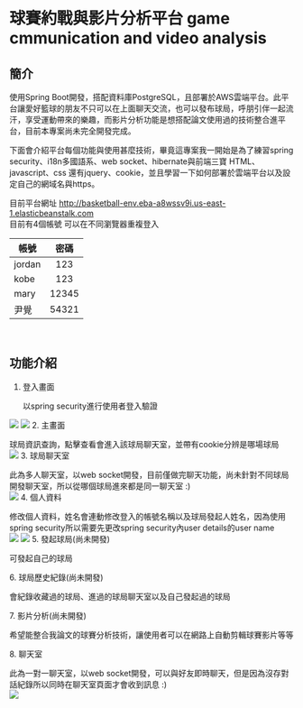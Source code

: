 # 球賽約戰與影片分析平台 game cmmunication and video analysis

## 簡介
使用Spring Boot開發，搭配資料庫PostgreSQL，且部署於AWS雲端平台。此平台讓愛好籃球的朋友不只可以在上面聊天交流，也可以發布球局，呼朋引伴一起流汗，享受運動帶來的樂趣，而影片分析功能是想搭配論文使用過的技術整合進平台，目前本專案尚未完全開發完成。<br/>

下面會介紹平台每個功能與使用甚麼技術，畢竟這專案我一開始是為了練習spring security、i18n多國語系、web socket、hibernate與前端三寶 HTML、javascript、css 還有jquery、cookie，並且學習一下如何部署於雲端平台以及設定自己的網域名與https。

目前平台網址 http://basketball-env.eba-a8wssv9i.us-east-1.elasticbeanstalk.com <br/>
目前有4個帳號 可以在不同瀏覽器重複登入 <br/>

帳號| 密碼
--------------|:-----:
jordan | 123
kobe   | 123
mary   | 12345
尹覺    | 54321

<br/>

## 功能介紹

1. 登入畫面<p/>
以spring security進行使用者登入驗證<br/>
<img src="https://github.com/jaylee840831/game_cmmunication_video-analysis/blob/master/%E7%90%83%E8%B3%BD%E7%B4%84%E6%88%B0%E8%88%87%E5%BD%B1%E7%89%87%E5%88%86%E6%9E%90%E5%B9%B3%E5%8F%B02/login%E6%B5%81%E7%A8%8B.jpg" />
<img src="https://github.com/jaylee840831/game_cmmunication_video-analysis/blob/main/%E7%90%83%E8%B3%BD%E7%B4%84%E6%88%B0%E8%88%87%E5%BD%B1%E7%89%87%E5%88%86%E6%9E%90%E5%B9%B3%E5%8F%B02/%E7%99%BB%E5%85%A5%E7%95%AB%E9%9D%A2.JPG" />
2. 主畫面 <p/>
球局資訊查詢，點擊查看會進入該球局聊天室，並帶有cookie分辨是哪場球局<br/>
<img src="https://github.com/jaylee840831/game_cmmunication_video-analysis/blob/main/%E7%90%83%E8%B3%BD%E7%B4%84%E6%88%B0%E8%88%87%E5%BD%B1%E7%89%87%E5%88%86%E6%9E%90%E5%B9%B3%E5%8F%B02/%E4%B8%BB%E7%95%AB%E9%9D%A2.JPG" />
3. 球局聊天室<p/>
此為多人聊天室，以web socket開發，目前僅做完聊天功能，尚未針對不同球局開發聊天室，所以從哪個球局進來都是同一聊天室 :) <br/>
<img src="https://github.com/jaylee840831/game_cmmunication_video-analysis/blob/main/%E7%90%83%E8%B3%BD%E7%B4%84%E6%88%B0%E8%88%87%E5%BD%B1%E7%89%87%E5%88%86%E6%9E%90%E5%B9%B3%E5%8F%B02/%E7%90%83%E5%B1%80%E8%81%8A%E5%A4%A9.JPG" />
4. 個人資料<p/>
修改個人資料，姓名會連動修改登入的帳號名稱以及球局發起人姓名，因為使用spring security所以需要先更改spring security內user details的user name<br/>
<img src="https://github.com/jaylee840831/game_cmmunication_video-analysis/blob/main/%E7%90%83%E8%B3%BD%E7%B4%84%E6%88%B0%E8%88%87%E5%BD%B1%E7%89%87%E5%88%86%E6%9E%90%E5%B9%B3%E5%8F%B02/update_personInfo%E6%9E%B6%E6%A7%8B.jpg" />
<img src="https://github.com/jaylee840831/game_cmmunication_video-analysis/blob/main/%E7%90%83%E8%B3%BD%E7%B4%84%E6%88%B0%E8%88%87%E5%BD%B1%E7%89%87%E5%88%86%E6%9E%90%E5%B9%B3%E5%8F%B02/%E5%80%8B%E4%BA%BA%E8%B3%87%E6%96%99%E7%95%AB%E9%9D%A2.JPG" />
5. 發起球局(尚未開發)<p/>
可發起自己的球局<p/>
6. 球局歷史紀錄(尚未開發)<p/>
會紀錄收藏過的球局、進過的球局聊天室以及自己發起過的球局<p/>
7. 影片分析(尚未開發)<p/>
希望能整合我論文的球賽分析技術，讓使用者可以在網路上自動剪輯球賽影片等等<p/>
8. 聊天室<p/>
此為一對一聊天室，以web socket開發，可以與好友即時聊天，但是因為沒存對話紀錄所以同時在聊天室頁面才會收到訊息 :) <br/>
<img src="https://github.com/jaylee840831/game_cmmunication_video-analysis/blob/main/%E7%90%83%E8%B3%BD%E7%B4%84%E6%88%B0%E8%88%87%E5%BD%B1%E7%89%87%E5%88%86%E6%9E%90%E5%B9%B3%E5%8F%B02/%E5%80%8B%E4%BA%BA%E8%81%8A%E5%A4%A9%E7%95%AB%E9%9D%A2.JPG" />
